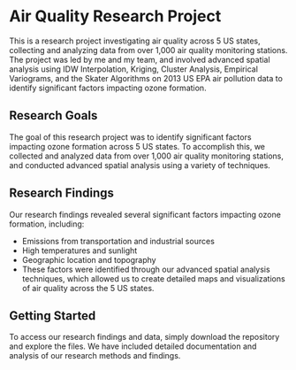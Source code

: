 # Air Quality Research Project
This is a research project investigating air quality across 5 US states, collecting and analyzing data from over 1,000 air quality monitoring stations. The project was led by me and my team, and involved advanced spatial analysis using IDW Interpolation, Kriging, Cluster Analysis, Empirical Variograms, and the Skater Algorithms on 2013 US EPA air pollution data to identify significant factors impacting ozone formation.

## Research Goals
The goal of this research project was to identify significant factors impacting ozone formation across 5 US states. To accomplish this, we collected and analyzed data from over 1,000 air quality monitoring stations, and conducted advanced spatial analysis using a variety of techniques.

## Research Findings
Our research findings revealed several significant factors impacting ozone formation, including:

- Emissions from transportation and industrial sources
- High temperatures and sunlight
- Geographic location and topography
- These factors were identified through our advanced spatial analysis techniques, which allowed us to create detailed maps and visualizations of air quality across the 5 US states.

## Getting Started
To access our research findings and data, simply download the repository and explore the files. We have included detailed documentation and analysis of our research methods and findings.
